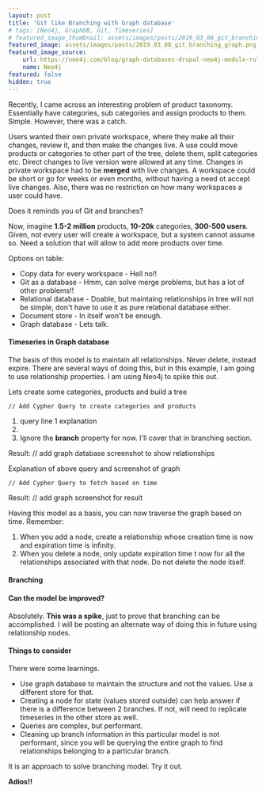 ```yaml
---
layout: post
title: 'Git like Branching with Graph database'
# tags: [Neo4j, GraphDB, Git, Timeseries]
# featured_image_thumbnail: assets/images/posts/2019_03_08_git_branching_graph.png
featured_image: assets/images/posts/2019_03_08_git_branching_graph.png
featured_image_source:
    url: https://neo4j.com/blog/graph-databases-drupal-neo4j-module-rules-integration/
    name: Neo4j
featured: false
hidden: true
---
```

<!-- https://neo4j.com/blog/graph-databases-drupal-neo4j-module-rules-integration/ -->
Recently, I came across an interesting problem of product taxonomy. Essentially have categories, sub categories and assign products to them. Simple. However, there was a catch. 

<!--more-->

Users wanted their own private workspace, where they make all their changes, review it, and then make the changes live. A use could move products or categories to other part of the tree, delete them, split categories etc.
Direct changes to live version were allowed at any time. Changes in private workspace had to be  **merged** with live changes. A workspace could be short or go for weeks or even months, without having a need ot accept live changes. Also, there was no restriction on how many workspaces a user could have.

Does it reminds you of Git and branches?

Now, imagine **1.5-2 million** products, **10-20k** categories, **300-500 users**.
Given, not every user will create a workspace, but a system cannot assume so. Need a solution that will allow to add more products over time.

Options on table:
- Copy data for every workspace - Hell no!!
- Git as a database - Hmm, can solve merge problems, but has a lot of other problems!!
- Relational database - Doable, but maintaing relationships in tree will not be simple, don't have to use it as pure relational database either.
- Document store - In itself won't be enough.
- Graph database - Lets talk.

#### Timeseries in Graph database

The basis of this model is to maintain all relationships. Never delete, instead expire. There are several ways of doing this, but in this example, I am going to use relationship properties. I am using Neo4j to spike this out.

Lets create some categories, products and build a tree

```
// Add Cypher Query to create categories and products
```

1. query line 1 explanation 
2.
3. Ignore the **branch** property for now. I'll cover that in branching section.

Result:
// add graph database screenshot to show relationships



Explanation of above query and screenshot of graph

```
// Add Cypher Query to fetch based on time
```

Result:
// add graph screenshot for result

Having this model as a basis, you can now traverse the graph based on time.
Remember:
1. When you add a node, create a relationship whose creation time is now and expiration time is infinity.
2. When you delete a node, only update expiration time t now for all the relationships associated with that node. Do not delete the node itself.

#### Branching



#### Can the model be improved?

Absolutely. **This was a spike**, just to prove that branching can be accomplished. 
I will be posting an alternate way of doing this in future using relationship nodes.

#### Things to consider

There were some learnings.
- Use graph database to maintain the structure and not the values. Use a different store for that.
- Creating a node for state (values stored outside) can help answer if there is a difference between 2 branches. If not, will need to replicate timeseries in the other store as well.
- Queries are complex, but performant.
- Cleaning up branch information in this particular model is not performant, since you will be querying the entire graph to find relationships belonging to a particular branch.

It is an approach to solve branching model. Try it out. 

**Adios!!**
